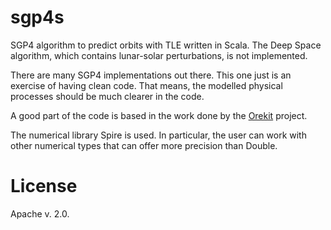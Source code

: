 sgp4s
===============

SGP4 algorithm to predict orbits with TLE written in Scala. The Deep Space algorithm, which contains lunar-solar perturbations, is not implemented.

There are many SGP4 implementations out there. This one just is an exercise of having clean code. That means, the modelled physical processes should be much clearer in the code.

A good part of the code is based in the work done by the [Orekit](http://www.orekit.org) project.

The numerical library Spire is used. In particular, the user can work with other numerical types that can offer more precision than Double.  

License
=======

Apache v. 2.0.

